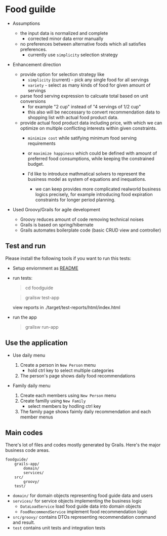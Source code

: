 Food guilde
=============


* Assumptions
	* the input data is normalized and complete
		* corrected minor data error manually
	* no preferences between alternative foods which all satisfies preferences.
		* currently use `simplicity` selection strategy
		
* Enhancement direction
	* provide option for selection strategy like
		* `simplicity` (current) - pick any single food for all servings
		* `variety` - select as many kinds of food for given amount of servings
	* parse food serving expression to calcuate total based on unit conversions
		* for example "2 cup" instead of "4 servings of 1/2 cup"
		* this also will be neccessary to convert recommendation data to shopping list with actual food product data.
	* provide actual food product data including price, with which we can optimize on multiple conflicting interests within given constraints.
		* `minimize cost` while satifying minimum food serving requirements
		* or `maximize happiness` which could be defined with amount of preferred food consumptions, while keeping the constrained budget.
		
		* I'd like to introduce mathmatical solvers to represent the business model as system of equations and inequations.
			* we can keep provides more complicated realworld business logics precisely, for example introducing food expiration constraints for longer period planning.

* Used Groovy/Grails for agile development
	* Groovy reduces amount of code removing technical noises
	* Grails is based on spring/hibernate
	* Grails automates boilerplate code (basic CRUD view and controller)

## Test and run

Please install the following tools if you want to run this tests:

* Setup enviornment as [README](foodguide/README.md)

* run tests:

    > cd foodguide 

	> grailsw test-app

	view reports in ./target/test-reports/html/index.html

* run the app

	> grailsw run-app

## Use the application

* Use daily menu
	1. Create a person in `New Person` menu
		* hold ctrl key to select multiple categories
    2. The person's page shows daily food recommendations

* Family daily menu
 	1. Create each members using `New Person` menu
	2. Create familly using `New Family`
		* select members by hodling ctrl key
	3. The family page shows faimly daily recommendation and each member menus

## Main codes

There's lot of files and codes mostly generated by Grails. Here's the major business code areas.

	foodguide/
		grails-app/
			domain/
			services/
		src/
			groovy/
		test/

* `domain/`	for domain objects representing food guide data and users
* `services/` for service objects implementing the business logic
	* `DataLoadService` load food guide data into domain objects
	* `FoodRecommendService` implement food recommendation logic
* `src/groovy/` contains DTOs representing recommendation command and result.
* `test` contains unit tests and integration tests